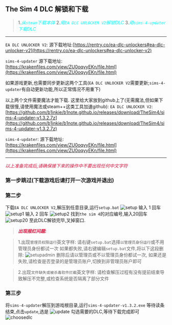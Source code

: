 ## The Sim 4 DLC 解锁和下载

>1.<i style="color:aqua;">从```steam```下载本体</i>
>2.<i style="color:aqua;">用```EA DLC UNLOCKER V2```解锁DLC</i>
>3.<i style="color:aqua;">用```sims-4-updater```下载DLC</i>

***
```EA DLC UNLOCKER V2```:
源下载地址:[https://rentry.co/ea-dlc-unlockers#ea-dlc-unlocker-v2](https://rentry.co/ea-dlc-unlockers#ea-dlc-unlocker-v2)

```sims-4-updater```
源下载地址:[https://krakenfiles.com/view/ZU0oqvyEKn/file.html](https://krakenfiles.com/view/ZU0oqvyEKn/file.html)

如果游戏更新,也需要同步更新这两个工具(```EA DLC UNLOCKER V2```需要更新;```sims-4-updater```有自动更新功能,所以正常情况不用重下)

以上两个文件需要魔法才能下载.
这里给大家放到github上了(无需魔法,但如果下载很慢,请使用魔法或steam++这类工具加速github):
```EA DLC UNLOCKER V2```:
[https://github.com/b1inkie/b1note.github.io/releases/download/TheSim4/sims-4-updater-v1.3.2.7z](https://github.com/b1inkie/b1note.github.io/releases/download/TheSim4/sims-4-updater-v1.3.2.7z)

```sims-4-updater```:
源下载地址:[https://krakenfiles.com/view/ZU0oqvyEKn/file.html](https://krakenfiles.com/view/ZU0oqvyEKn/file.html)

***

<i style="color:crimson;">以上准备完成后,请确保接下来的操作中不要出现任何中文字符</i>

### 第一步跳过(下载游戏后请打开一次游戏并退出)



### 第二步

下载```EA DLC UNLOCKER V2```,解压到任意目录,运行```setup.bat```
![setup](../images/thesim4/1.png)
输入 1 回车
![setup1](../images/thesim4/2.png)
输入 2 回车
![setup2](../images/thesim4/3.png)
找到```the sim 4```的对应编号,输入20回车
![setup20](../images/thesim4/4.png)
至此DLC解锁完毕,叉掉窗口.

>**<i style="color:crimson;">出现报红问题:</i>**

>1.出现```管理员权限运行```英文字样:
请右键```setup.bat```选择```以管理员身份运行```或不用管理员身份都试一次
如果都失败,请右键编辑```setup.bat```文件,将以下这段删除:
![setupadmin](../images/thesim4/5.png)
删除后请以管理员或不以管理员身份都试一次,
如果还是失败,请检查是否登录的是管理员账户,切换到非管理员账户即可

>2.出现```文件缺失或被杀毒软件拦截```英文字样:
请检查解压过程有没有提前结束导致解压不完整,或检查系统是否隔离了部分文件

### 第三步 

将```sims-4-updater```解压到游戏根目录,运行```sims-4-updater-v1.3.2.exe```
等待读条结束,点击```update```,选是
![update](../images/thesim4/6.png)
勾选需要的DLC,等待下载完成即可
![choosedlc](../images/thesim4/7.png)
    
